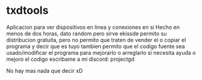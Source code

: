 # txdtools
Aplicacion para ver dispositivos en linea y conexiones en si
Hecho en menos de dos horas, dato random pero sirve ekissde
permito su distribucion gratuita, pero no permito que traten de vender el o copiar el programa y decir que es tuyo
tambien permito que el codigo fuente sea usado/modificar el programa para mejorarlo o arreglarlo
si necesita ayuda o mejoro el codigo escribame a mi discord: projectgd



No hay mas nada que decir xD

